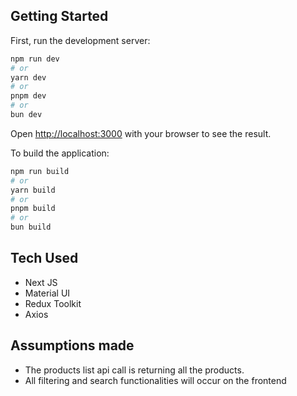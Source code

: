## Getting Started

First, run the development server:

```bash
npm run dev
# or
yarn dev
# or
pnpm dev
# or
bun dev
```

Open [http://localhost:3000](http://localhost:3000) with your browser to see the result.

To build the application:

```bash
npm run build
# or
yarn build
# or
pnpm build
# or
bun build
```

## Tech Used

- Next JS
- Material UI
- Redux Toolkit
- Axios

## Assumptions made

- The products list api call is returning all the products.
- All filtering and search functionalities will occur on the frontend
